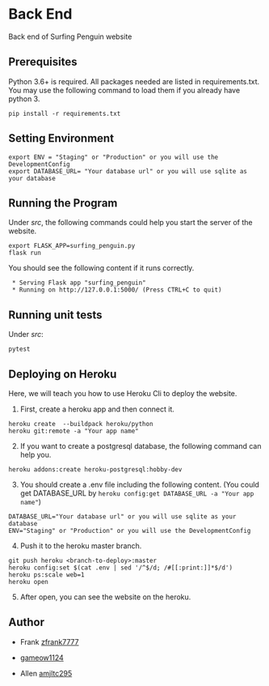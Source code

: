 # Back End

Back end of Surfing Penguin website

## Prerequisites

Python 3.6+ is required.
All packages needed are listed in requirements.txt.
You may use the following command to load them if you already have python 3.
```
pip install -r requirements.txt
```

## Setting Environment

```
export ENV = "Staging" or "Production" or you will use the DevelopmentConfig
export DATABASE_URL= "Your database url" or you will use sqlite as your database
```

## Running the Program

Under *src*, the following commands could help you start the server of the website.
```
export FLASK_APP=surfing_penguin.py
flask run
```

You should see the following content if it runs correctly.
```
 * Serving Flask app "surfing_penguin"
 * Running on http://127.0.0.1:5000/ (Press CTRL+C to quit)
```

## Running unit tests

Under *src*:
```
pytest
```

## Deploying on Heroku

Here, we will teach you how to use Heroku Cli to deploy the website.

1. First, create a heroku app and then connect it.
```
heroku create  --buildpack heroku/python
heroku git:remote -a "Your app name"
```

2. If you want to create a postgresql database, the following command can help you.
```
heroku addons:create heroku-postgresql:hobby-dev
```

3. You should create a .env file including the following content.
(You could get DATABASE_URL by ` heroku config:get DATABASE_URL -a "Your app name" `)
```
DATABASE_URL="Your database url" or you will use sqlite as your database
ENV="Staging" or "Production" or you will use the DevelopmentConfig
```

4. Push it to the heroku master branch.
```
git push heroku <branch-to-deploy>:master
heroku config:set $(cat .env | sed '/^$/d; /#[[:print:]]*$/d')
heroku ps:scale web=1
heroku open
```

5. After open, you can see the website on the heroku.

## Author

* Frank [zfrank7777](https://github.com/zfrank7777)

* [gameow1124](https://github.com/gameow1124)

* Allen [amjltc295](https://github.com/amjltc295)
